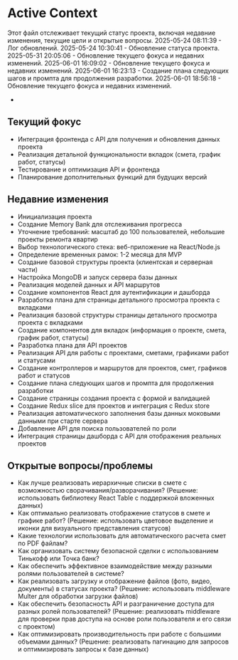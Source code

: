 # Active Context

Этот файл отслеживает текущий статус проекта, включая недавние изменения, текущие цели и открытые вопросы.
2025-05-24 08:11:39 - Лог обновлений.
2025-05-24 10:30:41 - Обновление статуса проекта.
2025-05-31 20:05:06 - Обновление текущего фокуса и недавних изменений.
2025-06-01 16:09:02 - Обновление текущего фокуса и недавних изменений.
2025-06-01 16:23:13 - Создание плана следующих шагов и промпта для продолжения разработки.
2025-06-01 18:56:18 - Обновление текущего фокуса и недавних изменений.

*

## Текущий фокус

* Интеграция фронтенда с API для получения и обновления данных проекта
* Реализация детальной функциональности вкладок (смета, график работ, статусы)
* Тестирование и оптимизация API и фронтенда
* Планирование дополнительных функций для будущих версий

## Недавние изменения

* Инициализация проекта
* Создание Memory Bank для отслеживания прогресса
* Уточнение требований: масштаб до 100 пользователей, небольшие проекты ремонта квартир
* Выбор технологического стека: веб-приложение на React/Node.js
* Определение временных рамок: 1-2 месяца для MVP
* Создание базовой структуры проекта (клиентская и серверная части)
* Настройка MongoDB и запуск сервера базы данных
* Реализация моделей данных и API маршрутов
* Создание компонентов React для аутентификации и дашборда
* Разработка плана для страницы детального просмотра проекта с вкладками
* Реализация базовой структуры страницы детального просмотра проекта с вкладками
* Создание компонентов для вкладок (информация о проекте, смета, график работ, статусы)
* Разработка плана для API проектов
* Реализация API для работы с проектами, сметами, графиками работ и статусами
* Создание контроллеров и маршрутов для проектов, смет, графиков работ и статусов
* Создание плана следующих шагов и промпта для продолжения разработки
* Создание страницы создания проекта с формой и валидацией
* Создание Redux slice для проектов и интеграция с Redux store
* Реализация автоматического заполнения базы данных моковыми данными при старте сервера
* Добавление API для поиска пользователей по роли
* Интеграция страницы дашборда с API для отображения реальных проектов

## Открытые вопросы/проблемы

* Как лучше реализовать иерархичные списки в смете с возможностью сворачивания/разворачивания? (Решение: использовать библиотеку React Table с поддержкой вложенных данных)
* Как оптимально реализовать отображение статусов в смете и графике работ? (Решение: использовать цветовое выделение и иконки для визуального представления статусов)
* Какие технологии использовать для автоматического расчета смет по PDF файлам?
* Как организовать систему безопасной сделки с использованием Тинькофф или Точка банк?
* Как обеспечить эффективное взаимодействие между разными ролями пользователей в системе?
* Как реализовать загрузку и отображение файлов (фото, видео, документы) в статусах проекта? (Решение: использовать middleware Multer для обработки загрузки файлов)
* Как обеспечить безопасность API и разграничение доступа для разных ролей пользователей? (Решение: реализовать middleware для проверки прав доступа на основе роли пользователя и его связи с проектом)
* Как оптимизировать производительность при работе с большими объемами данных? (Решение: реализовать пагинацию для запросов и оптимизировать запросы к базе данных)